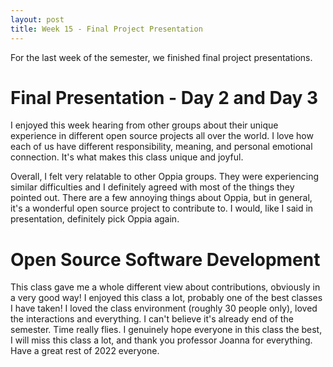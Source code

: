 ```yaml
---
layout: post
title: Week 15 - Final Project Presentation
---
```


For the last week of the semester, we finished final project presentations.

<!--more-->

# Final Presentation - Day 2 and Day 3

I enjoyed this week hearing from other groups about their unique experience in different open source projects all over the world. I love how each of us have different
responsibility, meaning, and personal emotional connection. It's what makes this class unique and joyful. 

Overall, I felt very relatable to other Oppia groups. They were experiencing similar difficulties and I definitely agreed with most of the things they pointed out. There
are a few annoying things about Oppia, but in general, it's a wonderful open source project to contribute to. I would, like I said in presentation, definitely pick Oppia again.

# Open Source Software Development

This class gave me a whole different view about contributions, obviously in a very good way! I enjoyed this class a lot, probably one of the best classes I have taken!
I loved the class environment (roughly 30 people only), loved the interactions and everything. I can't believe it's already end of the semester. Time really flies. I
genuinely hope everyone in this class the best, I will miss this class a lot, and thank you professor Joanna for everything. Have a great rest of 2022 everyone.
